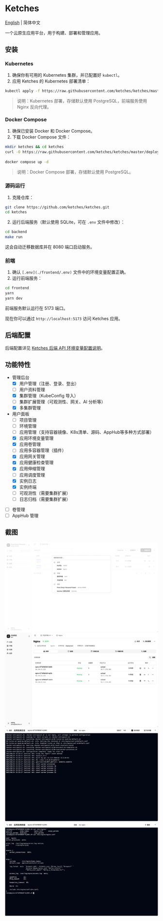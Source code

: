 # Ketches

[English](./README.md) | 简体中文

一个云原生应用平台，用于构建、部署和管理应用。

## 安装

### Kubernetes

1. 确保你有可用的 Kubernetes 集群，并已配置好 `kubectl`。
2. 应用 Ketches 的 Kubernetes 部署清单：

```bash
kubectl apply -f https://raw.githubusercontent.com/ketches/ketches/master/deploy/kubernetes/manifests.yaml
```

> 说明：Kubernetes 部署，存储默认使用 PostgreSQL，前端服务使用 Nginx 反向代理。

### Docker Compose

1. 确保已安装 Docker 和 Docker Compose。
2. 下载 Docker Compose 文件：

```bash
mkdir ketches && cd ketches
curl -O https://raw.githubusercontent.com/ketches/ketches/master/deploy/docker-compose/docker-compose.yaml

docker compose up -d
```

> 说明：Docker Compose 部署，存储默认使用 PostgreSQL。

### 源码运行

1. 克隆仓库：

```bash
git clone https://github.com/ketches/ketches.git
cd ketches
```

2. 运行后端服务（默认使用 SQLite，可在 `.env` 文件中修改）：

```bash
cd backend
make run
```

这会自动迁移数据库并在 8080 端口启动服务。

### 前端

1. 确认 `[.env](./frontend/.env)` 文件中的环境变量配置正确。
2. 运行前端服务：

```bash
cd frontend
yarn
yarn dev
```

前端服务默认运行在 5173 端口。

现在你可以通过 `http://localhost:5173` 访问 Ketches 应用。

## 后端配置

后端配置详见 [Ketches 后端 API 环境变量配置说明](./docs/zh_CN/backend-env.md)。

## 功能特性

- 管理后台
  - [x] 用户管理（注册、登录、登出）
  - [ ] 用户资料管理
  - [x] 集群管理（KubeConfig 导入）
  - [ ] 集群扩展管理（可观测性、网关、AI 分析等）
  - [x] 多集群管理
- 用户面板
  - [ ] 项目管理
  - [ ] 环境管理
  - [ ] 应用管理（支持容器镜像、K8s清单、源码、AppHub等多种方式部署）
  - [x] 应用环境变量管理
  - [x] 应用卷管理
  - [ ] 应用多容器管理（插件）
  - [x] 应用网关管理
  - [x] 应用健康检查管理
  - [x] 应用伸缩管理
  - [ ] 应用调度管理
  - [x] 实例日志
  - [x] 实例终端
  - [ ] 可观测性（需要集群扩展）
  - [ ] 日志归档（需要集群扩展）
- [ ] 卷管理
- [ ] AppHub 管理

## 截图

![聚焦搜索](docs/images/spot.png)
![应用页面](docs/images/app-page.png)
![实例日志](docs/images/app-instance-logs.png)
![实例终端](docs/images/app-instance-terminal.png)
